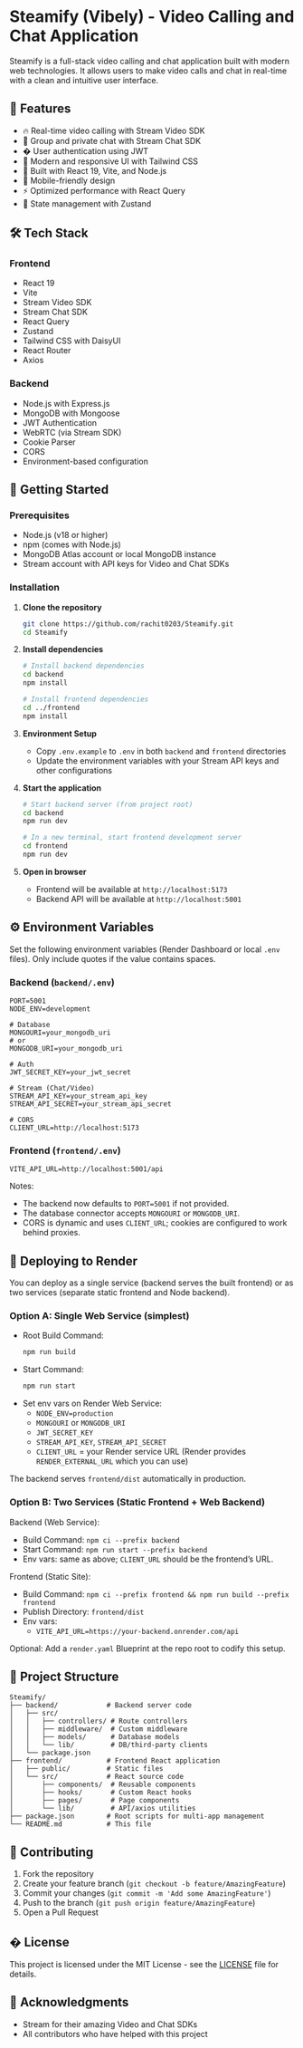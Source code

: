 # Steamify (Vibely) - Video Calling and Chat Application

Steamify is a full-stack video calling and chat application built with modern web technologies. It allows users to make video calls and chat in real-time with a clean and intuitive user interface.

## 🌟 Features

- 🔥 Real-time video calling with Stream Video SDK
- 💬 Group and private chat with Stream Chat SDK
- � User authentication using JWT
- 🎨 Modern and responsive UI with Tailwind CSS
- 🚀 Built with React 19, Vite, and Node.js
- 📱 Mobile-friendly design
- ⚡ Optimized performance with React Query
- 🔄 State management with Zustand

## 🛠️ Tech Stack

### Frontend
- React 19
- Vite
- Stream Video SDK
- Stream Chat SDK
- React Query
- Zustand
- Tailwind CSS with DaisyUI
- React Router
- Axios

### Backend
- Node.js with Express.js
- MongoDB with Mongoose
- JWT Authentication
- WebRTC (via Stream SDK)
- Cookie Parser
- CORS
- Environment-based configuration

## 🚀 Getting Started

### Prerequisites

- Node.js (v18 or higher)
- npm (comes with Node.js)
- MongoDB Atlas account or local MongoDB instance
- Stream account with API keys for Video and Chat SDKs

### Installation

1. **Clone the repository**
   ```bash
   git clone https://github.com/rachit0203/Steamify.git
   cd Steamify
   ```

2. **Install dependencies**
   ```bash
   # Install backend dependencies
   cd backend
   npm install
   
   # Install frontend dependencies
   cd ../frontend
   npm install
   ```

3. **Environment Setup**
   - Copy `.env.example` to `.env` in both `backend` and `frontend` directories
   - Update the environment variables with your Stream API keys and other configurations

4. **Start the application**
   ```bash
   # Start backend server (from project root)
   cd backend
   npm run dev
   
   # In a new terminal, start frontend development server
   cd frontend
   npm run dev
   ```

5. **Open in browser**
   - Frontend will be available at `http://localhost:5173`
   - Backend API will be available at `http://localhost:5001`

## ⚙️ Environment Variables

Set the following environment variables (Render Dashboard or local `.env` files). Only include quotes if the value contains spaces.

### Backend (`backend/.env`)

```
PORT=5001
NODE_ENV=development

# Database
MONGOURI=your_mongodb_uri
# or
MONGODB_URI=your_mongodb_uri

# Auth
JWT_SECRET_KEY=your_jwt_secret

# Stream (Chat/Video)
STREAM_API_KEY=your_stream_api_key
STREAM_API_SECRET=your_stream_api_secret

# CORS
CLIENT_URL=http://localhost:5173
```

### Frontend (`frontend/.env`)

```
VITE_API_URL=http://localhost:5001/api
```

Notes:
- The backend now defaults to `PORT=5001` if not provided.
- The database connector accepts `MONGOURI` or `MONGODB_URI`.
- CORS is dynamic and uses `CLIENT_URL`; cookies are configured to work behind proxies.

## 🚢 Deploying to Render

You can deploy as a single service (backend serves the built frontend) or as two services (separate static frontend and Node backend).

### Option A: Single Web Service (simplest)

- Root Build Command:
  ```bash
  npm run build
  ```
- Start Command:
  ```bash
  npm run start
  ```
- Set env vars on Render Web Service:
  - `NODE_ENV=production`
  - `MONGOURI` or `MONGODB_URI`
  - `JWT_SECRET_KEY`
  - `STREAM_API_KEY`, `STREAM_API_SECRET`
  - `CLIENT_URL` = your Render service URL (Render provides `RENDER_EXTERNAL_URL` which you can use)

The backend serves `frontend/dist` automatically in production.

### Option B: Two Services (Static Frontend + Web Backend)

Backend (Web Service):
- Build Command: `npm ci --prefix backend`
- Start Command: `npm run start --prefix backend`
- Env vars: same as above; `CLIENT_URL` should be the frontend’s URL.

Frontend (Static Site):
- Build Command: `npm ci --prefix frontend && npm run build --prefix frontend`
- Publish Directory: `frontend/dist`
- Env vars:
  - `VITE_API_URL=https://your-backend.onrender.com/api`

Optional: Add a `render.yaml` Blueprint at the repo root to codify this setup.

## 📝 Project Structure

```
Steamify/
├── backend/            # Backend server code
│   ├── src/
│   │   ├── controllers/ # Route controllers
│   │   ├── middleware/  # Custom middleware
│   │   ├── models/      # Database models
│   │   └── lib/         # DB/third-party clients
│   └── package.json
├── frontend/           # Frontend React application
│   ├── public/         # Static files
│   └── src/            # React source code
│       ├── components/  # Reusable components
│       ├── hooks/       # Custom React hooks
│       ├── pages/       # Page components
│       └── lib/         # API/axios utilities
├── package.json        # Root scripts for multi-app management
└── README.md           # This file
```

## 🤝 Contributing

1. Fork the repository
2. Create your feature branch (`git checkout -b feature/AmazingFeature`)
3. Commit your changes (`git commit -m 'Add some AmazingFeature'`)
4. Push to the branch (`git push origin feature/AmazingFeature`)
5. Open a Pull Request

## � License

This project is licensed under the MIT License - see the [LICENSE](LICENSE) file for details.

## 🙏 Acknowledgments

- Stream for their amazing Video and Chat SDKs
- All contributors who have helped with this project
